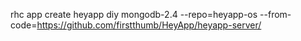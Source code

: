 
rhc app create heyapp diy mongodb-2.4 --repo=heyapp-os --from-code=https://github.com/firstthumb/HeyApp/heyapp-server/